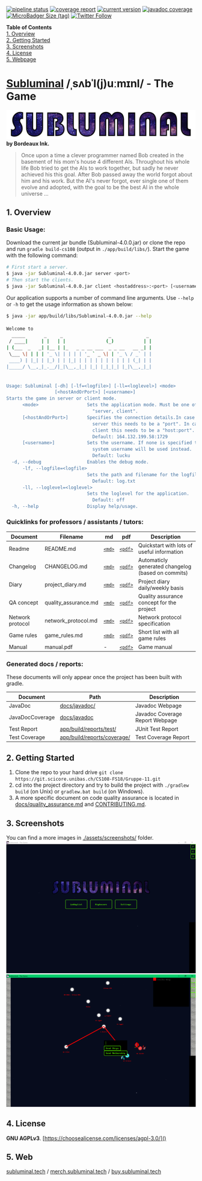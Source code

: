 [![pipeline status](https://git.scicore.unibas.ch/CS108-FS18/Gruppe-11/badges/master/pipeline.svg)](https://git.scicore.unibas.ch/CS108-FS18/Gruppe-11/master)
[![coverage report](https://git.scicore.unibas.ch/CS108-FS18/Gruppe-11/badges/master/coverage.svg)](https://git.scicore.unibas.ch/CS108-FS18/Gruppe-11/master)
[![current version](https://img.shields.io/badge/version-4.0.0-blue.svg)](https://subluminal.tech/releases)
[![javadoc coverage](https://img.shields.io/badge/JavaDoc-74.40%25-blue.svg)](https://subluminal.tech/docs)
[![MicroBadger Size (tag)](https://img.shields.io/microbadger/image-size/subluminalthegame/subluminal/latest.svg)](https://hub.docker.com/r/subluminalthegame/subluminal/tags/)
[![Twitter Follow](https://img.shields.io/twitter/follow/subluminalgame.svg?style=social&label=Follow)](https://twitter.com/subluminalgame)  

**Table of Contents**  
[1. Overview](#1-overview)  
[2. Getting Started](#2-getting-started)  
[3. Screenshots](#3-screenshots)  
[4. License](#4-license)  
[5. Webpage](#5-web)

# [Subluminal](https://en.wiktionary.org/wiki/subluminal) /ˌsʌbˈl(j)uːmɪnl/ - The Game
[![Logo](./assets/logo/subluminal_logo.png)](http://subluminal.tech) **by Bordeaux Ink.**

> Once upon a time a clever programmer named Bob created in the basement of his mom's house 4 different AIs. Throughout his whole life Bob tried to get the AIs to work together, but sadly he never achieved his this goal. After Bob passed away the world forgot about him and his work. But the AI's never forgot, ever single one of them evolve and adopted, with the goal to be the best AI in the whole universe ...  


## 1. Overview
### Basic Usage:
Download the current jar bundle (Subluminal-4.0.0.jar) or clone the repo and run ``gradle build-cs108`` (output in ``./app/build/libs/``).  Start the game with the following command:  
``` sh
# First start a server.
$ java -jar Subluminal-4.0.0.jar server <port>
# Then start the clients.
$ java -jar Subluminal-4.0.0.jar client <hostaddress>:<port> [<username>]
```

Our application supports a number of command line arguments. Use ``--help`` or ``-h`` to get the usage information as shown below:
``` sh
$ java -jar app/build/libs/Subluminal-4.0.0.jar --help

Welcome to
  _____       _     _                 _             _
 / ____|     | |   | |               (_)           | |
| (___  _   _| |__ | |_   _ _ __ ___  _ _ __   __ _| |
 \___ \| | | | '_ \| | | | | '_ ` _ \| | '_ \ / _` | |
 ____) | |_| | |_) | | |_| | | | | | | | | | | (_| | |
|_____/ \__,_|_.__/|_|\__,_|_| |_| |_|_|_| |_|\__,_|_|


Usage: Subluminal [-dh] [-lf=<logfile>] [-ll=<loglevel>] <mode>
                  [<hostAndOrPort>] [<username>]
Starts the game in server or client mode.
      <mode>                  Sets the application mode. Must be one of
                                "server, client".
      [<hostAndOrPort>]       Specifies the connection details.In case of
                                server this needs to be a "port". In case of
                                client this needs to be a "host:port".
                                Default: 164.132.199.58:1729
      [<username>]            Sets the username. If none is specified the
                                system username will be used instead.
                                Default: lucku
  -d, --debug                 Enables the debug mode.
      -lf, --logfile=<logfile>
                              Sets the path and filename for the logfile
                                Default: log.txt
      -ll, --loglevel=<loglevel>
                              Sets the loglevel for the application.
                                Default: off
  -h, --help                  Display help/usage.
```

### Quicklinks for professors / assistants / tutors:

| Document         | Filename             | md                                    | pdf                                     | Description                                        |
| ---------------- | -------------------- | ------------------------------------- | --------------------------------------- | -------------------------------------------------- |
| Readme           | README.md            | [``<md>``](README.md)                 | [``<pdf>``](README.pdf)                 | Quickstart with lots of useful information         |
| Changelog        | CHANGELOG.md         | [``<md>``](CHANGELOG.md)              | [``<pdf>``](CHANGELOG.pdf)              | Automaticly generated changelog (based on commits) |
| Diary            | project_diary.md     | [``<md>``](docs/project_diary.md)     | [``<pdf>``](docs/project_diary.pdf)     | Project diary daily/weekly basis                   |
| QA concept       | quality_assurance.md | [``<md>``](docs/quality_assurance.md) | [``<pdf>``](docs/quality_assurance.pdf) | Quality assurance concept for the project          |
| Network protocol | network_protocol.md  | [``<md>``](docs/network_protocol.md)  | [``<pdf>``](docs/network_protocol.pdf)  | Network protocol specification                     |
| Game rules       | game_rules.md        | [``<md>``](docs/game_rules.md)        | [``<pdf>``](docs/game_rules.pdf)        | Short list with all game rules                     |
| Manual           | manual.pdf           | -                                     | [``<pdf>``](docs/manual/manual.pdf)     | Game manual                                        |

### Generated docs / reports:
These documents will only appear once the project has been built with gradle.

| Document         | Path                                                                 | Description                     |
| ---------------- | -------------------------------------------------------------------- | ------------------------------- |
| JavaDoc          | [docs/javadoc/](docs/javadoc/index.html)                             | Javadoc Webpage                 |
| JavaDocCoverage  | [docs/javadoc](docs/javadoc/javadoc-coverage.html)                   | Javadoc Coverage Report Webpage |
| Test Report      | [app/build/reports/test/](app/build/reports/test/index.html)         | JUnit Test Report               |
| Test Coverage    | [app/build/reports/coverage/](app/build/reports/coverage/index.html) | Test Coverage Report            |

## 2. Getting Started
1. Clone the repo to your hard drive ``git clone https://git.scicore.unibas.ch/CS108-FS18/Gruppe-11.git``  
2. cd into the project directory and try to build the project with ``./gradlew build`` (on Unix) or ``gradlew.bat build`` (on Windows).
3. A more specific document on code quality assurance is located in [docs/quality_assurance.md](docs/quality_assurance.md) and [CONTRIBUTING.md](CONTRIBUTING.md).


## 3. Screenshots
You can find a more images in [./assets/screenshots/](assets/screenshots/) folder.  
![Menu](./assets/screenshots/menu.png)
![Ingame](./assets/screenshots/game3.png)


## 4. License
**GNU AGPLv3**. [https://choosealicense.com/licenses/agpl-3.0/]()


## 5. Web
[subluminal.tech](http://subluminal.tech)  /   [merch.subluminal.tech](http://merch.subluminal.tech)  /   [buy.subluminal.tech](http://buy.subluminal.tech)